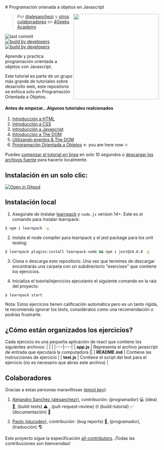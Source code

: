 <!-- hide -->
# Programación orienada a objetos en Javascript

<a href="https://www.4geeksacademy.co"><img height="280" align="right" src="https://raw.githubusercontent.com/4GeeksAcademy/object-oriented-javascript-tutorial-exercises/3dc2f03468e51b5ae5c78321b6131be164c85938/badge.svg"></a>

> Por [@alesanchezr](https://twitter.com/alesanchezr) y [otros colaboradores](https://github.com/4GeeksAcademy/object-oriented-javascript-tutorial-exercises/graphs/contributors) en [4Geeks Academy](https://4geeksacademy.co/)

![last commit](https://img.shields.io/github/last-commit/4geeksacademy/javascript-arrays-exercises-tutorial)
[![build by developers](https://img.shields.io/badge/build_by-Developers-blue)](https://breatheco.de)
[![build by developers](https://img.shields.io/twitter/follow/4geeksacademy?style=social&logo=twitter)](https://twitter.com/4geeksacademy)
<!-- endhide -->
Aprende y practica programación orientada a objetos con Javascript.
<!-- hide -->
Este tutorial es parte de un grupo más grande de tutoriales sobre desarrollo web, este repositorio se enfoca solo en Programación Orientada a Objetos.

#### Antes de empezar...Algunos tutoriales realcionados

1. [Introducción a HTML](https://github.com/4GeeksAcademy/html-tutorial-exercises-course)
2. [Introducción a CSS](https://github.com/4GeeksAcademy/css-tutorial-exercises-course)
3. [Introducción a Javascript](https://github.com/4GeeksAcademy/javascript-beginner-exercises-tutorial)
4. [Introducción a The DOM](https://github.com/4GeeksAcademy/javascript-dom-tutorial-exercises)
5. [Utilizando eventos & The DOM](https://github.com/4GeeksAcademy/javascript-events-tutorial-exercises)
6. [Programación Orientada a Objetos](https://github.com/4GeeksAcademy/object-oriented-javascript-tutorial-exercises) ← you are here now 🔥

Puedes [comenzar el tutorial en línea](#instalación-en-un-solo-clic) en solo 10 segundos o [descargar los archivos fuente](#instalación-local) para hacerlo localmente.

## Instalación en un solo clic:

[![Open in Gitpod](https://gitpod.io/button/open-in-gitpod.svg)](https://gitpod.io#https://github.com/4GeeksAcademy/object-oriented-javascript-tutorial-exercises.git)
<!-- endhide -->
## Instalación local

1) Asegúrate de instalar [learnpack](https://github.com/learnpack/learnpack-cli) y `node.js` version 14+. Este es el comando para instalar learnpack:

```sh
$ npm i learnpack -g
```

2) Instala el node compiler para learnpack y el jest package para los unit testing:

```sh
$ learnpack plugins:install learnpack-node && npm i jest@24.8.0 -g
```

3) Clona o descarga este repositorio. Una vez que termines de descargar encontrarás una carpeta con un subdirectorio "exercises" que contiene los ejercicios.

4) Inicializa el tutorial/ejercicios ejecutanto el siguiente comando en la raíz del proyecto:

```sh
$ learnpack start
```

Nota: Estos ejercicios tienen calificación automática pero es un tanto rígida, te recomiendo ignorar los tests, considéralos como una recomendación o podrías frustrarte.

## ¿Cómo están organizados los ejercicios?

Cada ejercicio es una pequeña aplicación de react que contiene los siguientes archivos:
|    |    |
|:---|:---|
| **app.js** | Representa el archivo javascript de entrada que ejecutará la computadora ||
| **README.md** | Contiene las instrucciones de ejercicio |
| **test.js** | Contiene el script del test para el ejercicio (no es necesario que abras este archivo) |

## Colaboradores
 
Gracias a estas personas maravillosas ([emoji key](https://github.com/kentcdodds/all-contributors#emoji-key)):

1. [Alejandro Sanchez (alesanchezr)](https://github.com/alesanchezr), contribución: (programador) 💻 (idea) 🤔, (build-tests) ⚠️ , (pull-request-review) 🤓 (build-tutorial) ✅ (documentación) 📖

2. [Paolo (plucodev)](https://github.com/plucodev), contribución: (bug reports) 🐛, (programador), (traducción) 🌎

Este proyecto sigue la especificación [all-contributors](https://github.com/kentcdodds/all-contributors). ¡Todas las contribuciones son bienvenidas!
